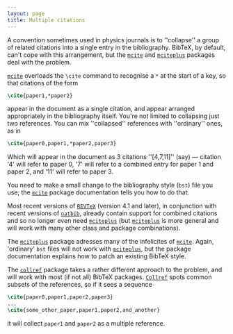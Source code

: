 ```yaml
---
layout: page
title: Multiple citations
---
```


A convention sometimes used in physics journals is to ''collapse'' a group of
related citations into a single entry in the bibliography.  BibTeX,
by default, can't cope with this arrangement, but the [`mcite`](http://ctan.org/pkg/mcite)
and [`mciteplus`](http://ctan.org/pkg/mciteplus) packages deal with the problem.

[`mcite`](http://ctan.org/pkg/mcite) overloads the `\cite` command to recognise a
`*` at the start of a key, so that citations of the form
```latex
\cite{paper1,*paper2}
```
appear in the document as a single citation, and appear arranged
appropriately in the bibliography itself.  You're not limited to
collapsing just two references.  You can mix ''collapsed'' references
with ''ordinary'' ones, as in
```latex
\cite{paper0,paper1,*paper2,paper3}
```
Which will appear in the document as 3&nbsp;citations ''[4,7,11]''
(say)&nbsp;&mdash; citation '4' will refer to paper&nbsp;0, '7' will refer to a
combined entry for paper&nbsp;1 and paper&nbsp;2, and '11' will refer to
paper&nbsp;3.

You need to make a small change to the bibliography style
(`bst`) file you use; the [`mcite`](http://ctan.org/pkg/mcite) package
documentation tells you how to do that.

Most recent versions of [`REVTeX`](http://ctan.org/pkg/REVTeX) (version 4.1 and later), in
conjunction with recent versions of [`natbib`](http://ctan.org/pkg/natbib), already contain
support for combined citations and so no longer even need
[`mciteplus`](http://ctan.org/pkg/mciteplus) (but [`mciteplus`](http://ctan.org/pkg/mciteplus) is more general and will
work with many other class and package combinations).

The [`mciteplus`](http://ctan.org/pkg/mciteplus) package adresses many of the infelicites of
[`mcite`](http://ctan.org/pkg/mcite).  Again, 'ordinary' `bst` files will not
work with [`mciteplus`](http://ctan.org/pkg/mciteplus), but the package documentation explains
how to patch an existing BibTeX style.

The [`collref`](http://ctan.org/pkg/collref) package takes a rather different approach to the
problem, and will work with most (if not all) BibTeX packages.
[`Collref`](http://ctan.org/pkg/Collref) spots common subsets of the references, so if it
sees a sequence
```latex
\cite{paper0,paper1,paper2,paper3}
...
\cite{some_other_paper,paper1,paper2,and_another}
```
it will collect `paper1` and `paper2` as a multiple reference.

